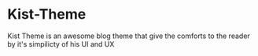 # Kist-Theme
Kist Theme is an awesome blog theme that give the comforts to the reader by it's simpilicty of his UI and UX
